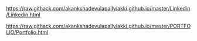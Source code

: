 https://raw.githack.com/akankshadevulapally/akki.github.io/master/Linkedin/Linkedin.html


https://raw.githack.com/akankshadevulapally/akki.github.io/master/PORTFOLIO/Portfolio.html
